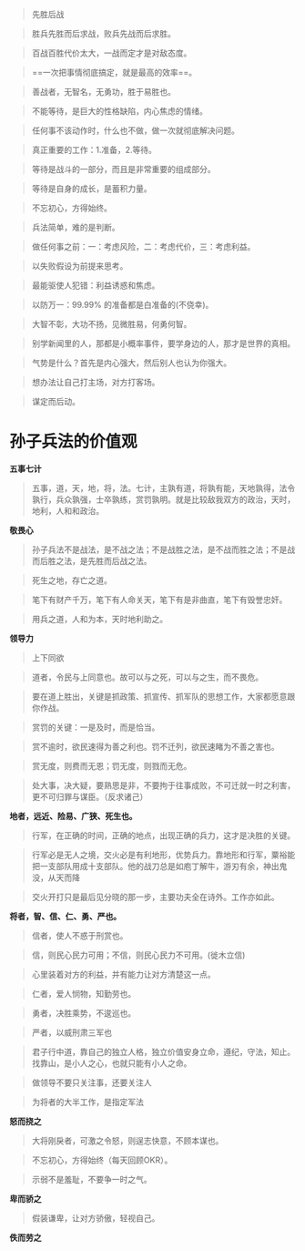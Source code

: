 > 先胜后战

> 胜兵先胜而后求战，败兵先战而后求胜。

> 百战百胜代价太大，一战而定才是对敌态度。

> ==一次把事情彻底搞定，就是最高的效率==。

> 善战者，无智名，无勇功，胜于易胜也。



> 不能等待，是巨大的性格缺陷，内心焦虑的情绪。

> 任何事不该动作时，什么也不做，做一次就彻底解决问题。

> 真正重要的工作：1.准备，2.等待。

> 等待是战斗的一部分，而且是非常重要的组成部分。

> 等待是自身的成长，是蓄积力量。

> 不忘初心，方得始终。

> 兵法简单，难的是判断。

> 做任何事之前：一：考虑风险，二：考虑代价，三：考虑利益。

> 以失败假设为前提来思考。

> 最能驱使人犯错：利益诱惑和焦虑。

> 以防万一：99.99% 的准备都是白准备的(不侥幸)。

> 大智不彰，大功不扬，见微胜易，何勇何智。

> 别学新闻里的人，那都是小概率事件，要学身边的人，那才是世界的真相。

> 气势是什么？首先是内心强大，然后别人也认为你强大。

> 想办法让自己打主场，对方打客场。

> 谋定而后动。

# 孙子兵法的价值观

**五事七计**

> 五事，道，天，地，将，法。七计，主孰有道，将孰有能，天地孰得，法令孰行，兵众孰强，士卒孰练，赏罚孰明。就是比较敌我双方的政治，天时，地利，人和和政治。

**敬畏心**

> 孙子兵法不是战法，是不战之法；不是战胜之法，是不战而胜之法；不是战而后胜之法，是先胜而后战之法。

> 死生之地，存亡之道。

> 笔下有财产千万，笔下有人命关天，笔下有是非曲直，笔下有毁誉忠奸。

> 用兵之道，人和为本，天时地利助之。

**领导力**

> 上下同欲

> 道者，令民与上同意也。故可以与之死，可以与之生，而不畏危。

> 要在道上胜出，关键是抓政策、抓宣传、抓军队的思想工作，大家都愿意跟你作战。



> 赏罚的关键：一是及时，而是恰当。

> 赏不逾时，欲民速得为善之利也。罚不迁列，欲民速睹为不善之害也。

> 赏无度，则费而无恩；罚无度，则戮而无危。

> 处大事，决大疑，要熟思是非，不要拘于往事成败，不可迁就一时之利害，更不可归罪与谋臣。（反求诸己）



**地者，远近、险易、广狭、死生也。**

>行军，在正确的时间，正确的地点，出现正确的兵力，这才是决胜的关键。

> 行军必是无人之境，交火必是有利地形，优势兵力。靠地形和行军，粟裕能把一支部队用成十支部队。他的战刀总是如庖丁解牛，游刃有余，神出鬼没，从天而降

> 交火开打只是最后见分晓的那一步，主要功夫全在诗外。工作亦如此。



**将者，智、信、仁、勇、严也。**

> 信者，使人不惑于刑赏也。

> 信，则民心民力可用；不信，则民心民力不可用。(徙木立信)

> 心里装着对方的利益，并有能力让对方清楚这一点。

> 仁者，爱人悯物，知勤劳也。

> 勇者，决胜乘势，不逡巡也。

> 严者，以威刑肃三军也

> 君子行中道，靠自己的独立人格，独立价值安身立命，遵纪，守法，知止。找靠山，是小人之心，也就只能有小人之命。

> 做领导不要只关注事，还要关注人

> 为将者的大半工作，是指定军法



**怒而挠之**

> 大将刚戾者，可激之令怒，则逞志快意，不顾本谋也。

> 不忘初心，方得始终（每天回顾OKR）。

> 示弱不是羞耻，不要争一时之气。

**卑而骄之**

> 假装谦卑，让对方骄傲，轻视自己。

**佚而劳之**

